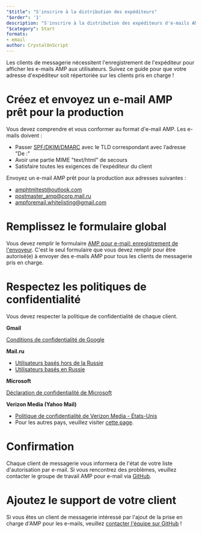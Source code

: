 ```yaml
---
"$title": "S'inscrire à la distribution des expéditeurs"
"$order": '1'
description: "S'inscrire à la distribution des expéditeurs d'e-mails AMP"
"$category": Start
formats:
- email
author: CrystalOnScript
---
```


Les clients de messagerie nécessitent l'enregistrement de l'expéditeur pour afficher les e-mails AMP aux utilisateurs. Suivez ce guide pour que votre adresse d'expéditeur soit répertoriée sur les clients pris en charge !

# Créez et envoyez un e-mail AMP prêt pour la production

Vous devez comprendre et vous conformer au format d'e-mail AMP. Les e-mails doivent :

- Passer [SPF/DKIM/DMARC](https://support.google.com/a/answer/33786?hl=en) avec le TLD correspondant avec l’adresse "De :"
- Avoir une partie MIME "text/html" de secours
- Satisfaire toutes les exigences de l'expéditeur du client

Envoyez un e-mail AMP prêt pour la production aux adresses suivantes :

- amphtmltest@outlook.com
- postmaster_amp@corp.mail.ru
- ampforemail.whitelisting@gmail.com

# Remplissez le formulaire global

Vous devez remplir le formulaire [AMP pour e-mail: enregistrement de l'envoyeur](https://docs.google.com/forms/d/e/1FAIpQLSdso95e7UDLk_R-bnpzsAmuUMDQEMUgTErcfGGItBDkghHU2A/viewform?gxids=7628). C'est le seul formulaire que vous devez remplir pour être autorisé(e) à envoyer des e-mails AMP pour tous les clients de messagerie pris en charge.

# Respectez les politiques de confidentialité

Vous devez respecter la politique de confidentialité de chaque client.

**Gmail**

[Conditions de confidentialité de Google](https://policies.google.com/privacy)

**Mail.ru**

- [Utilisateurs basés hors de la Russie](https://help.mail.ru/engmail-help/privacy)
- [Utilisateurs basés en Russie](https://agent.mail.ru/legal/privacypolicy/en)

**Microsoft**

[Déclaration de confidentialité de Microsoft](https://privacy.microsoft.com/en-us/privacystatement)

**Verizon Media (Yahoo Mail)**

- [Politique de confidentialité de Verizon Media - États-Unis](https://www.verizonmedia.com/policies/us/en/verizonmedia/privacy/index.html)
- Pour les autres pays, veuillez visiter [cette page](https://www.verizonmedia.com/policies/).

# Confirmation

Chaque client de messagerie vous informera de l'état de votre liste d'autorisation par e-mail. Si vous rencontrez des problèmes, veuillez contacter le groupe de travail AMP pour e-mail via [GitHub](https://github.com/ampproject/wg-amp4email).

# Ajoutez le support de votre client

Si vous êtes un client de messagerie intéressé par l'ajout de la prise en charge d'AMP pour les e-mails, veuillez [contacter l'équipe sur GitHub](https://github.com/ampproject/wg-amp4email/) !
